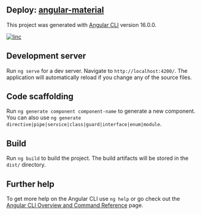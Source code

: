 ## Deploy: [angular-material](https://angular-material-works.surge.sh/)

This project was generated with [Angular CLI](https://github.com/angular/angular-cli) version 16.0.0.


[![linc](https://i.ibb.co/yVHvhJn/Screenshot-139.png)](https://angular-material-works.surge.sh/)

## Development server

Run `ng serve` for a dev server. Navigate to `http://localhost:4200/`. The application will automatically reload if you change any of the source files.

## Code scaffolding

Run `ng generate component component-name` to generate a new component. You can also use `ng generate directive|pipe|service|class|guard|interface|enum|module`.

## Build

Run `ng build` to build the project. The build artifacts will be stored in the `dist/` directory.

## Further help

To get more help on the Angular CLI use `ng help` or go check out the [Angular CLI Overview and Command Reference](https://angular.io/cli) page.
